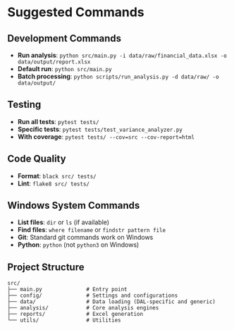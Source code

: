 # Suggested Commands

## Development Commands
- **Run analysis**: `python src/main.py -i data/raw/financial_data.xlsx -o data/output/report.xlsx`
- **Default run**: `python src/main.py`
- **Batch processing**: `python scripts/run_analysis.py -d data/raw/ -o data/output/`

## Testing
- **Run all tests**: `pytest tests/`
- **Specific tests**: `pytest tests/test_variance_analyzer.py`
- **With coverage**: `pytest tests/ --cov=src --cov-report=html`

## Code Quality
- **Format**: `black src/ tests/`
- **Lint**: `flake8 src/ tests/`

## Windows System Commands
- **List files**: `dir` or `ls` (if available)
- **Find files**: `where filename` or `findstr pattern file`
- **Git**: Standard git commands work on Windows
- **Python**: `python` (not `python3` on Windows)

## Project Structure
```
src/
├── main.py              # Entry point
├── config/              # Settings and configurations
├── data/                # Data loading (DAL-specific and generic)
├── analysis/            # Core analysis engines
├── reports/             # Excel generation
└── utils/               # Utilities
```